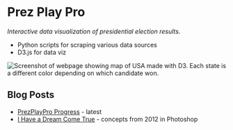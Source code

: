 # Prez Play Pro
_Interactive data visualization of presidential election results._

* Python scripts for scraping various data sources
* D3.js for data viz

![Screenshot of webpage showing map of USA made with D3. Each state is a different color depending on which candidate won.](https://jotascript.files.wordpress.com/2018/06/pppprogress.png)

## Blog Posts
* [PrezPlayPro Progress](https://jotascript.wordpress.com/2018/06/19/prezplaypro-progress/) - latest
* [I Have a Dream Come True](https://jotascript.wordpress.com/2015/11/18/i-have-a-dream-come-true/) - concepts from 2012 in Photoshop
